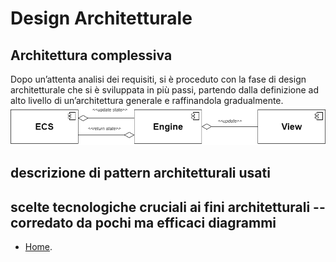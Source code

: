 # Design Architetturale
## Architettura complessiva
Dopo un’attenta analisi dei requisiti, si è proceduto con la fase di design architetturale che si è sviluppata in più passi, partendo dalla definizione ad alto livello di un’architettura generale e raffinandola gradualmente.
<br />
![Architettura di Sistema.](../img/ArchitetturaPPS.png)

## descrizione di pattern architetturali usati
## scelte tecnologiche cruciali ai fini architetturali -- corredato da pochi ma efficaci diagrammi


* [Home](../index.md).
